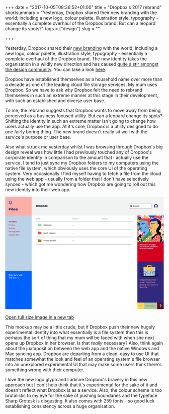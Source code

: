 +++
date = "2017-10-05T08:36:52+01:00"
title = "Dropbox's 2017 rebrand"
shortsummary = "Yesterday, Dropbox shared their new branding with the world; including a new logo, colour palette, illustration style, typography - essentially a complete overhaul of the Dropbox brand. But can a leopard change its spots?"
tags = ["design"]
slug = ""

+++

Yesterday, Dropbox shared their [new branding](http://dropbox.design) with the world; including a new logo, colour palette, illustration style, typography - essentially a complete overhaul of the Dropbox brand. The new identity takes the organisation in a wildly new direction and has caused [quite a stir amongst the design community](https://dribbble.com/shots/3849043-Dropbox-Rebrand). You can take a look [here](http://dropbox.design).

Dropbox have established themselves as a household name over more than a decade as one of the leading cloud file storage services. My mum uses Dropbox. So we have to ask _why_ Dropbox felt the need to rebrand themselves in such an extreme manner at this stage in their development, with such an established and diverse user base.

To me, the rebrand suggests that Dropbox wants to move away from being perceived as a business focused utility. But can a leopard change its spots? Shifting the identity in such an extreme matter isn't going to change how users actually use the app. At it's core, Dropbox *is* a utility designed to do one fairly boring thing. The new brand doesn't really sit well with the service's purpose or user base.

Also what struck me yesterday whilst I was browsing through Dropbox's big design reveal was how little I had previously touched any of Dropbox's corporate identity in comparison to the amount that I actually use the service. I tend to just sync my Dropbox folders to my computers using the native file system, which obviously uses the core UI of the operating system. Very occasionally I find myself having to fetch a file from the cloud using the web app - usually from a folder that I don't have selectively synced - which got me wondering how Dropbox are going to roll out this new identity into their web app.

![My new Dropbox web app mockup](/img/dropbox-web-app.png)

<a href="/img/dropbox-web-app.png" target="_blank">Open full size image in a new tab</a>

This mockup may be a little crude, but if Dropbox push their new hugely experimental identity into what essentially is a file system then this is perhaps the sort of thing that my mum will be faced with when she next opens up Dropbox in her browser. Is that _really_ necessary? Also, think again about the juxtaposition between the web app and the native Windows and Mac syncing app. Dropbox are departing from a clean, easy to use UI that matches somewhat the look and feel of an operating system's file browser into an unexplored experimental UI that may make some users think there's something wrong with their computer.

I love the new logo glyph and I admire Dropbox's bravery in this new approach but I can't help think that it's experimental for the sake of it and doesn't reflect what Dropbox is as a service. Also, the colour scheme is too brutalistic to my eye for the sake of pushing boundaries and the typeface Sharp Grotesk is disgusting. It also comes with 259 fonts - so good luck establishing consistency across a huge organisation.

